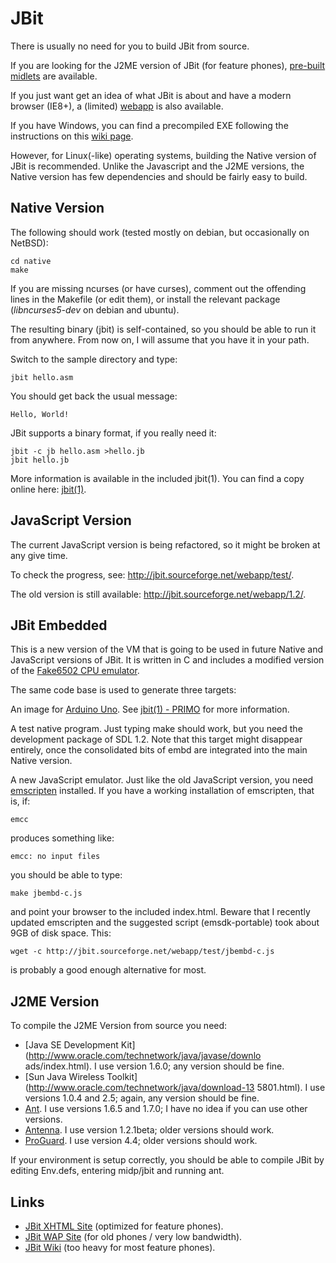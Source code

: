 JBit
====

There is usually no need for you to build JBit from source.

If you are looking for the J2ME version of JBit (for feature phones),
[pre-built midlets](http://jbit.sourceforge.net/download.html)
are available.

If you just want get an idea of what JBit is about and have
a modern browser (IE8+), a (limited)
[webapp](http://jbit.sourceforge.net/webapp/index.html)
is also available.

If you have Windows, you can find a precompiled EXE following the
instructions on this
[wiki page](https://github.com/efornara/jbit/wiki/Windows).

However, for Linux(-like) operating systems, building the Native version
of JBit is recommended. Unlike the Javascript and the J2ME versions,
the Native version has few dependencies and should be fairly easy
to build.

## Native Version

The following should work (tested mostly on debian, but occasionally on
NetBSD):

	cd native
	make

If you are missing ncurses (or have curses), comment out the offending
lines in the Makefile (or edit them), or install the relevant package
(*libncurses5-dev* on debian and ubuntu).

The resulting binary (jbit) is self-contained, so you should be able to
run it from anywhere.  From now on, I will assume that you have it in
your path.

Switch to the sample directory and type:

	jbit hello.asm

You should get back the usual message:

	Hello, World!

JBit supports a binary format, if you really need it:

	jbit -c jb hello.asm >hello.jb
	jbit hello.jb

More information is available in the included jbit(1).
You can find a copy online here:
[jbit(1)](http://efornara.github.io/jbit/jbit.1.html).

## JavaScript Version

The current JavaScript version is being refactored, so it might be
broken at any give time.

To check the progress, see:
<http://jbit.sourceforge.net/webapp/test/>.

The old version is still available:
<http://jbit.sourceforge.net/webapp/1.2/>.

## JBit Embedded

This is a new version of the VM that is going to be used in future
Native and JavaScript versions of JBit. It is written in C and includes
a modified version of the [Fake6502 CPU
emulator](http://rubbermallet.org/fake6502.c).

The same code base is used to generate three targets:

An image for [Arduino Uno](http://arduino.cc/en/Main/arduinoBoardUno).
See [jbit(1) - PRIMO](http://efornara.github.io/jbit/jbit.1.html#PRIMO)
for more information.

A test native program. Just typing make should work, but you need the
development package of SDL 1.2. Note that this target might disappear
entirely, once the consolidated bits of embd are integrated into the
main Native version.

A new JavaScript emulator. Just like the old JavaScript version, you
need [emscripten](https://github.com/kripken/emscripten) installed. If
you have a working installation of emscripten, that is, if:

    emcc

produces something like:

    emcc: no input files

you should be able to type:

    make jbembd-c.js

and point your browser to the included index.html. Beware that I recently
updated emscripten and the suggested script (emsdk-portable) took about
9GB of disk space. This:

    wget -c http://jbit.sourceforge.net/webapp/test/jbembd-c.js

is probably a good enough alternative for most.

## J2ME Version

To compile the J2ME Version from source you need:

* [Java SE Development Kit](http://www.oracle.com/technetwork/java/javase/downlo
ads/index.html).
  I use version 1.6.0; any version should be fine.
* [Sun Java Wireless Toolkit](http://www.oracle.com/technetwork/java/download-13
5801.html).
  I use versions 1.0.4 and 2.5; again, any version should be fine.
* [Ant](http://ant.apache.org/).
  I use versions 1.6.5 and 1.7.0; I have no idea if you can use other versions.
* [Antenna](http://antenna.sourceforge.net/).
  I use version 1.2.1beta; older versions should work.
* [ProGuard](http://proguard.sourceforge.net/).
  I use version 4.4; older versions should work.

If your environment is setup correctly, you should be able to
compile JBit by editing Env.defs, entering midp/jbit and running ant.

## Links

* [JBit XHTML Site](http://jbit.sourceforge.net/)
  (optimized for feature phones).
* [JBit WAP Site](http://jbit.sourceforge.net/m)
  (for old phones / very low bandwidth).
* [JBit Wiki](https://github.com/efornara/jbit/wiki)
  (too heavy for most feature phones).

